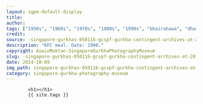```yaml
---
layout: sgpm-default-display
title: 
author: 
tags: ["1950s", "1960s", "1970s", "1980s", "1990s", "bhairahawa", "dharan", "gurkhas", "kathmandu", "nepal", "pokhara", "singapore", "singapore gurkha archive", "singapore gurkha old photographs", "singapore gurkha photography museum", "singapore gurkhas"]
credit: 
source: -singapore-gurkhas-050116-gcspf-gurkha-contingent-archives-at-20
description: "KFC meal. Date: 1990."
copyright: AswinMoktan-SingaporeGurkhaPhotographyMuseum
slug: -singapore-gurkhas-050116-gcspf-gurkha-contingent-archives-at-20
date: 2014-10-09
img_path: singapore-gurkhas-050116-gcspf-gurkha-contingent-archives-at-20.jpg
category: singapore-gurkha-photography-museum
---
```

	 		

	 		<h1></h1>
	 		{{ site.tags }}
	 		
